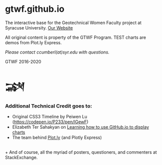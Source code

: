 # gtwf.github.io

The interactive base for the Geotechnical Women Faculty project at Syracuse University.
[Our Website](https://gtwf.syr.edu)

All original content is property of the GTWF Program. TEST charts are demos from Plot.ly Express.

_Please contact ccumberl(at)syr.edu with questions._

GTWF 2016-2020

# &#74448;


### Additional Technical Credit goes to:
+ Original CSS3 Timeline by Peiwen Lu (https://codepen.io/P233/pen/lGewF)
+ Elizabeth Ter Sahakyan on [Learning how to use GitHub.io to display charts](https://towardsdatascience.com/how-to-create-a-plotly-visualization-and-embed-it-on-websites-517c1a78568b)
+ The team behind [Plot.ly](https://plot.ly) (and Plotly Express)
<br>
+ And of course, all the myriad of posters, questioners, and commenters at StackExchange.

